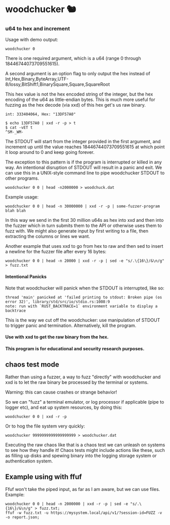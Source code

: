 # woodchucker 🐿️

### u64 to hex and increment

Usage with demo output:
```
woodchucker 0
```
There is one required argument, which is a u64 (range 0 through 18446744073709551615).

A second argument is an option flag to only output the hex instead of Int,Hex,Binary,ByteArray,UTF-8/lossy,BitShift1,BinarySquare,Square,SquareRoot

This hex value is not the hex encoded string of the integer, but the hex encoding of the u64 as little-endian bytes. This is much more useful for fuzzing as the hex decode (via xxd) of this hex get's us raw binary.

```
int: 333404064, Hex: "13DF57A0"
```
```
$ echo 13DF57A0 | xxd -r -p > t
$ cat -vET t
^SM-_WM- 

```
The STDOUT will start from the integer provided in the first argument, and increment up until the value reaches 18446744073709551615 at which point it loop around to 0 and keep going forever. 

The exception to this pattern is if the program is interrupted or killed in any way. An intentional disruption of STDOUT will result in a panic and exit. We can use this in a UNIX-style command line to pipe woodchucker STDOUT to other programs.
```
woodchucker 0 0 | head -n2000000 > woodchuck.dat
```
Example usage:
```
woodchucker 0 0 | head -n 30000000 | xxd -r -p | some-fuzzer-program blah blah
```
In this way we send in the first 30 million u64s as hex into xxd and then into the fuzzer which in turn submits them to the API or otherwise uses them to fuzz with. We might also generate input by first writing to a file, then extracting the columns or lines we want.

Another example that uses xxd to go from hex to raw and then sed to insert a newline for the fuzzer file after every 16 bytes:
```
woodchucker 0 0 | head -n 20000 | xxd -r -p | sed -e "s/.\{16\}/&\n/g" > fuzz.txt
```

#### Intentional Panicks

Note that woodchucker will panick when the STDOUT is interrupted, like so:

```
thread 'main' panicked at 'failed printing to stdout: Broken pipe (os error 32)', library/std/src/io/stdio.rs:1008:9
note: run with `RUST_BACKTRACE=1` environment variable to display a backtrace
```

This is the way we cut off the woodchucker: use manipulation of STDOUT to trigger panic and termination. Alternatively, kill the program.

#### Use with xxd to get the raw binary from the hex.

#### This program is for educational and security research purposes.

## chaos test mode

Rather than using a fuzzer, a way to fuzz "directly" with woodchucker and xxd is to let the raw binary be processed by the terminal or systems.


Warning: this can cause crashes or strange behavior!

So we can "fuzz" a terminal emulator, or log processor if applicable (pipe to logger etc), and eat up system resources, by doing this:

```
woodchucker 0 0 | xxd -r -p
```

Or to hog the file system very quickly:

```
woodchucker 9999999999999999999 > woodchucker.dat
```
Executing the raw chaos like that is a chaos test we can unleash on systems to see how they handle it! Chaos tests might include actions like these, such as filling up disks and spewing binary into the logging storage system or authentication system.


## Example using with ffuf

Ffuf won't take the piped input, as far as I am aware, but we can use files. Example:

```
woodchucker 0 0 | head -n 2000000 | xxd -r -p | sed -e "s/.\{16\}/&\n/g" > fuzz.txt;
ffuf -w fuzz.txt -u https://mysystem.local/api/v1/?session-id=FUZZ -v -o report.json;
```

